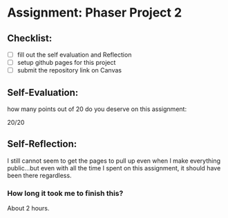 # Assignment: Phaser Project 2

## Checklist:
- [ ] fill out the self evaluation and Reflection
- [ ] setup github pages for this project
- [ ] submit the repository link on Canvas

## Self-Evaluation:

how many points out of 20 do you deserve on this assignment:

20/20 
## Self-Reflection:
I still cannot seem to get the pages to pull up even when I make everything public...but even with all the time I spent on this assignment, it should have been there regardless. 
### How long it took me to finish this?
About 2 hours.